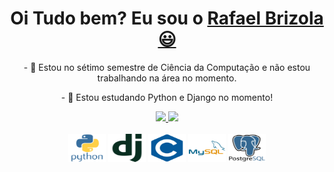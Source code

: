 <div>
  
  <h1 align="center">
    Oi Tudo bem? Eu sou o 
    <a href="https://www.linkedin.com/in/rafael-brizola-b67ba8218/">Rafael Brizola 😃️</a>
  </h1>
  
  <p align="center">
    - 🔭 Estou no sétimo semestre de Ciência da Computação e não estou trabalhando na área no momento.
        
  </p>
  
  <p align="center">
    - 🌱 Estou estudando Python e Django no momento!
  </p>
  
</div>

<div align="center">
  <a href="https://github.com/RafaBRZL">
    <img height="150em" src="https://github-readme-stats.vercel.app/api?username=RafaBRZL&count_private=true&include_all_commits=true&show_icons=true&theme=dark&hide_border=false&show_owner=true"/>
    <img height="150em" src="https://github-readme-stats.vercel.app/api/top-langs/?username=RafaBRZL&theme=dark&hide_border=false&&layout=compact"/>
  </a>
</div>

<div style="display: inline_block" align="center"><br>
  
  <img align="center" alt="Rafael-Python" height="45" width="60" src="https://raw.githubusercontent.com/devicons/devicon/master/icons/python/python-original-wordmark.svg">
  <img align="center" alt="Rafael-Django" height="45" width="60" src="https://github.com/devicons/devicon/blob/master/icons/django/django-plain.svg">
  <img align="center" alt="Rafael-C" height="45" width="60" src="https://raw.githubusercontent.com/devicons/devicon/master/icons/c/c-plain.svg">
  <img align="center" alt="Rafael-MySQL" height="45" width="60" src="https://raw.githubusercontent.com/devicons/devicon/master/icons/mysql/mysql-original-wordmark.svg">
  <img align="center" alt="Rafael-PostgreSQL" height="45" width="60" src="https://raw.githubusercontent.com/devicons/devicon/master/icons/postgresql/postgresql-original-wordmark.svg">
</div>



